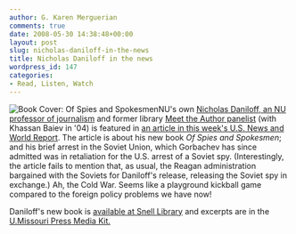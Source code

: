 ```yaml
---
author: G. Karen Merguerian
comments: true
date: 2008-05-30 14:38:48+00:00
layout: post
slug: nicholas-daniloff-in-the-news
title: Nicholas Daniloff in the news
wordpress_id: 147
categories:
- Read, Listen, Watch
---
```


![Book Cover: Of Spies and Spokesmen](http://contentcafe2.btol.com/ContentCafe/Jacket.aspx?UserID=iii1neuniv&Password=neuniv&Return=1&type=S&Value=9780826217936&Options=Y)NU's own [Nicholas Daniloff, an NU professor of journalism](http://www.journalism.neu.edu/people/) and former library [Meet the Author panelist](http://hdl.handle.net/2047/d10001335) (with Khassan Baiev in '04) is featured in [an article in this week's U.S. News and World Report](http://www.lexisnexis.com/us/lnacademic/api/version1/sr?shr=t&csi=8065&sr=BYLINE(Thomas+Omestad)+AND+HLEAD(Playing+a+Walk-on+Role+in+a+Great+20th-Century+Drama)+AND+DATE+IS+May+26+2008).  The article is about his new book _Of Spies and Spokesmen_; and his brief arrest in the Soviet Union, which Gorbachev has since admitted was in retaliation for the U.S. arrest of a Soviet spy.  (Interestingly, the article fails to mention that, as usual, the Reagan administration bargained with the Soviets for Daniloff's release, releasing the Soviet spy in exchange.) Ah, the Cold War.  Seems like a playground kickball game compared to the foreign policy problems we have now!

Daniloff's new book is [available at Snell Library](http://nucat.lib.neu.edu/record=b2169400a) and excerpts are in the [U.Missouri Press Media Kit.](http://press.umsystem.edu/media/daniloff.htm)

